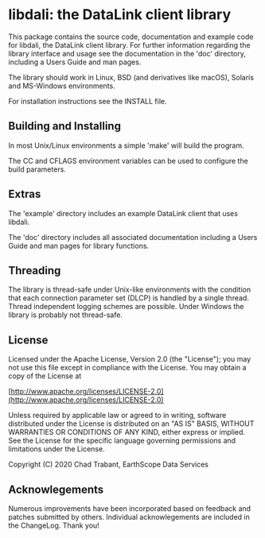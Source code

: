 # libdali: the DataLink client library

This package contains the source code, documentation and example code
for libdali, the DataLink client library.  For further information
regarding the library interface and usage see the documentation in the
'doc' directory, including a Users Guide and man pages.

The library should work in Linux, BSD (and derivatives like macOS),
Solaris and MS-Windows environments.

For installation instructions see the INSTALL file.

## Building and Installing 

In most Unix/Linux environments a simple 'make' will build the program.

The CC and CFLAGS environment variables can be used to configure
the build parameters.

## Extras 

The 'example' directory includes an example DataLink client that uses
libdali.

The 'doc' directory includes all associated documentation including
a Users Guide and man pages for library functions.

## Threading

The library is thread-safe under Unix-like environments with the
condition that each connection parameter set (DLCP) is handled by a
single thread.  Thread independent logging schemes are possible.
Under Windows the library is probably not thread-safe.

## License

Licensed under the Apache License, Version 2.0 (the "License");
you may not use this file except in compliance with the License.
You may obtain a copy of the License at

[http://www.apache.org/licenses/LICENSE-2.0](http://www.apache.org/licenses/LICENSE-2.0)

Unless required by applicable law or agreed to in writing, software
distributed under the License is distributed on an "AS IS" BASIS,
WITHOUT WARRANTIES OR CONDITIONS OF ANY KIND, either express or implied.
See the License for the specific language governing permissions and
limitations under the License.

Copyright (C) 2020 Chad Trabant, EarthScope Data Services

## Acknowlegements

Numerous improvements have been incorporated based on feedback and
patches submitted by others.  Individual acknowlegements are included
in the ChangeLog.  Thank you!
